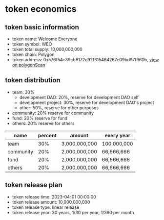 # token economics

## token basic information

- token name: Welcome Everyone
- token symbol: WEO
- token total supply: 10,000,000,000
- token chain: Polygon
- token address: 0x576f54c39cb8172c92f315464267e09bd97f960b, [view on polygonScan](https://polygonscan.com/token/0x576f54c39cb8172c92f315464267e09bd97f960b)

## token distribution

- team: 30%
  - development DAO: 20%, reserve for development DAO self
  - development project: 30%, reserve for development DAO's project
  - other: 50%, reserve for other purposes
- community: 20% reserve for community
- fund: 20% reserve for fund
- others: 20% reserve for others

| name      | percent | amount        | every year  |
| --------- | ------- | ------------- | ----------- |
| team      | 30%     | 3,000,000,000 | 100,000,000 |
| community | 20%     | 2,000,000,000 | 66,666,666  |
| fund      | 20%     | 2,000,000,000 | 66,666,666  |
| others    | 20%     | 2,000,000,000 | 66,666,666  |

## token release plan

- token release time: 2023-04-01 00:00:00
- token release amount: 10,000,000,000
- token release type: linear release
- token release year: 30 years, 1/30 per year, 1/360 per month
